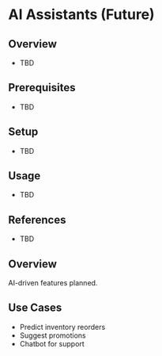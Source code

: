 # AI Assistants (Future)

## Overview
- TBD

## Prerequisites
- TBD

## Setup
- TBD

## Usage
- TBD

## References
- TBD


## Overview
AI-driven features planned.

## Use Cases
- Predict inventory reorders
- Suggest promotions
- Chatbot for support
